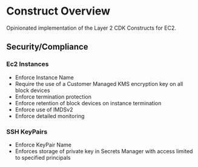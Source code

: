 # Construct Overview

Opinionated implementation of the Layer 2 CDK Constructs for EC2.

## Security/Compliance

### Ec2 Instances
* Enforce Instance Name
* Require the use of a Customer Managed KMS encryption key on all block devices
* Enforce termination protection
* Enforce retention of block devices on instance termination
* Enforce use of IMDSv2
* Enforce detailed monitoring

### SSH KeyPairs
* Enforce KeyPair Name
* Enforces storage of private key in Secrets Manager with access limited to specified principals